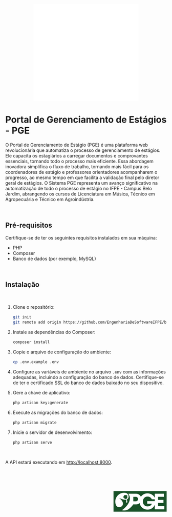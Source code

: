 <div align='center'>
    <img src='public/pge2.png'>
</div>

# Portal de Gerenciamento de Estágios - PGE

O Portal de Gerenciamento de Estágio (PGE) é uma plataforma web revolucionária que automatiza o processo de gerenciamento de estágios. Ele capacita os estagiários a carregar documentos e comprovantes essenciais, tornando todo o processo mais eficiente. Essa abordagem inovadora simplifica o fluxo de trabalho, tornando mais fácil para os coordenadores de estágio e professores orientadores acompanharem o progresso, ao mesmo tempo em que facilita a validação final pelo diretor geral de estágios. O Sistema PGE representa um avanço significativo na automatização de todo o processo de estágio no IFPE - Campus Belo Jardim, abrangendo os cursos de Licenciatura em Música, Técnico em Agropecuária e Técnico em Agroindústria.

<br>

## Pré-requisitos

Certifique-se de ter os seguintes requisitos instalados em sua máquina:

- PHP
- Composer
- Banco de dados (por exemplo, MySQL)

<br>

## Instalação

<br>

1. Clone o repositório:

    ```bash
    git init
    git remote add origin https://github.com/EngenhariaDeSoftwareIFPE/back-pge.git
    ```

2. Instale as dependências do Composer:

    ```bash
    composer install
    ```

3. Copie o arquivo de configuração do ambiente:

    ```bash
    cp .env.example .env
    ```

4. Configure as variáveis de ambiente no arquivo `.env` com as informações adequadas, incluindo a configuração do banco de dados. Certifique-se de ter o certificado SSL do banco de dados baixado no seu dispositivo.

5. Gere a chave de aplicativo:

    ```bash
    php artisan key:generate
    ```

6. Execute as migrações do banco de dados:

    ```bash
    php artisan migrate
    ```

7. Inicie o servidor de desenvolvimento:

    ```bash
    php artisan serve
    ```

<br>

A API estará executando em [http://localhost:8000](http://localhost:8000).

<br>

<div align='right'>
    <br><br><br>
    <img src='public/pge1.png'>
</div>
